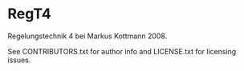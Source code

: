 RegT4
=====

Regelungstechnik 4 bei Markus Kottmann 2008.

See CONTRIBUTORS.txt for author info and LICENSE.txt for licensing issues.